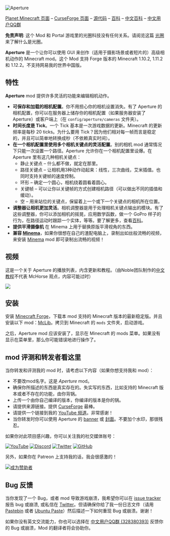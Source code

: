 ![Aperture](https://i.imgur.com/Wras78u.png)

[Planet Minecraft 页面](https://www.planetminecraft.com/mod/aperture-3978432/) – [CurseForge 页面](https://minecraft.curseforge.com/projects/aperture) – [源代码](https://github.com/mchorse/aperture) – [百科](https://github.com/mchorse/aperture/wiki) – [中文百科](https://github.com/ycwei982/aperture/wiki) – [中文用户QQ群](https://jq.qq.com/?_wv=1027&k=584nNVF)

**免责声明**: 这个 Mod 和 Portal 游戏里的光圈科技没有任何关系。请阅览这篇 [光圈](https://zh.wikipedia.org/wiki/%E5%85%89%E5%9C%88) 来了解什么是光圈。

**Aperture** 是一个让你可以使用 GUI 来创作（适用于摄影场景或者短片的）高级相机动作的 Minecraft mod。这个 Mod 支持 Forge 版本的 Minecraft 1.10.2, 1.11.2 和 1.12.2。不支持网易我的世界中国版。

## 特性

**Aperture** mod 提供许多灵活的功能来编辑相机动作。

* **可保存和加载的相机配置**。你不用担心你的相机设置消失。有了 Aperture 的相机配置，你可以在服务器上储存你的相机配置（如果服务器安装了 Aperture）或客户端上（在 `config/aperture/cameras` 文件夹）。
* **时间长度是 Tick**。一个 Tick 基本是一次游戏数据的更新。Minecraft 的更新频率是每秒 20 ticks。为什么要用 Tick？因为他们相对每一帧而言是稳定的，并且可以简单地转换成秒（不依赖真实时间）。
* **在一个相机配置里使用多个相机关键点的灵活配置**。别的相机 mod 通常情况下只能一次设置一个路径。Aperture 允许你在一个相机配置里设爆。在 Aperture 里有这几种相机关键点：
    * 静止关键点 – 什么都不做，就定在那里。
    * 路径关键点 – 让相机用3种动作动起来：线性，三次曲线，艾米插值。也同时支持关键帧的速度控制。
    * 环形 – 确定一个圆心，相机绕着圆看着圆心。
    * 关键帧 – 可以让你以关键帧的方式创建相机路径（可以做出不同的插值和缓动）。
    * 空 – 用来站位的关键点，保留着上一个或下一个关键点的相机所在位置。
* **调整器让相机更加灵活**。相机调整器是用于处理相机关键点输出的模块。有了这些调整器，你可以添加相机的摇晃，应用数学函数，做一个 GoPro 样子的行为，在路径运动时跟踪一个实体，等等。要了解更多，查看[百科](https://github.com/mchorse/aperture/wiki)。
* **提供平滑摄像机** 在 Minema 上用于替换原版平滑视角的东西。
* **兼容 [Minema](http://www.minecraftforum.net/forums/mapping-and-modding/minecraft-mods/2790594-minema-unofficial-the-smooth-movie-recorder)**，如果你很想在自己的渣配电脑上，录制出如丝般流畅的视频，来安装 [Minema](http://www.minecraftforum.net/forums/mapping-and-modding/minecraft-mods/2790594-minema-unofficial-the-smooth-movie-recorder) mod 即可录制出流畅的视频！

## 视频

这是一个关于 Aperture 的播放列表，内含更新和教程。（由Noble团队制作的[中文教程](http://www.bilibili.com/video/av15303499/)不代表 McHorse 观点，内容可能过时）

<a href="https://youtu.be/_vfZYtiRfRs?list=PL6UPd2Tj65nFLGMBqKaeKOPNp2HOO86Uw"><img src="https://img.youtube.com/vi/_vfZYtiRfRs/0.jpg"></a> 

## 安装

安装 [Minecraft Forge](http://files.minecraftforge.net/)，下载本 mod 支持的 Minecraft 版本的最新稳定版。并且安装以下 mod：[McLib](https://minecraft.curseforge.com/projects/mchorses-mclib)。拷贝到 Minecraft 的 `mods` 文件夹，启动游戏。

之后，Aperture mod 应该安装了，显示在 Minecraft 的 mods 菜单。如果没有显示在菜单里，那么你可能错误地进行操作了。

## mod 评测和转发者看这里

当你转发和评测我的 mod 时，请考虑以下内容（如果你想支持我和 mod）：

* 不要改mod名字。这是 *Aperture* mod。
* 确保你所描述的东西是真实存在的。失实写的东西，比如支持的 Minecraft 版本或者不存在的功能，由你背锅。
* 上传一个由你自己编译的版本，你编译的版本是你的锅。
* 请提供来源链接。提供 [CurseForge](https://minecraft.curseforge.com/projects/aperture) 最棒。
* 请提供一个链接到我的 [YouTube 频道](https://www.youtube.com/channel/UCWVDjAcecHHa8UrEWMRGI8w)。非常感谢！
* 当你转发时你可以使用 Aperture 的 [banner](https://i.imgur.com/Wras78u.png) 或 [封面](https://i.imgur.com/rckGnn4.png)。不要加个水印，那很残忍。

如果你对此项目感兴趣，你可以关注我的社交媒体账号：

[![YouTube](http://i.imgur.com/yA4qam9.png)](https://www.youtube.com/channel/UCWVDjAcecHHa8UrEWMRGI8w) [![Discord](http://i.imgur.com/gI6JEpJ.png)](https://discord.gg/qfxrqUF) [![Twitter](http://i.imgur.com/6b8vHcX.png)](https://twitter.com/McHorsy) [![GitHub](http://i.imgur.com/DmTn1f1.png)](https://github.com/mchorse)  

另外，如果你在 Patreon 上支持我的话，我会很感激的！

[![成为赞助者](https://i.imgur.com/4pQZ2xW.png)](https://www.patreon.com/McHorse)

## Bug 反馈

当你发现了一个 Bug，或者 mod 导致游戏崩溃，我希望你可以在 [issue tracker](https://github.com/mchorse/aperture/issues/) 报告 bug 或崩溃, 或私信在 [Twitter](https://twitter.com/McHorsy)。但请确保你给了我一份日志文件（请用 [Pastebin](https://pastebin.com) 或者  [Ubuntu Paste](https://paste.ubuntu.com)）然后描述一下如何重现 Bug 或崩溃。谢谢！

如果你没有英文交流能力，你也可以选择在 [中文用户QQ群 (328380393)](https://jq.qq.com/?_wv=1027&k=584nNVF) 反馈你的 Bug 或崩溃，Mod 的翻译者将会协助你。
